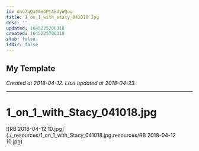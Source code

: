 ```yaml
---
id: dnG7qQaCGe4PtAkdyWQug
title: 1_on_1_with_stacy_041018 Jpg
desc: ''
updated: 1645225706318
created: 1645225706318
stub: false
isDir: false
---
```

My Template
---

_Created at 2018-04-12._
_Last updated at 2018-04-23._




---

# 1_on_1_with_Stacy_041018.jpg


![RB 2018-04-12 10.jpg](./_resources/1_on_1_with_Stacy_041018.jpg.resources/RB 2018-04-12 10.jpg)

